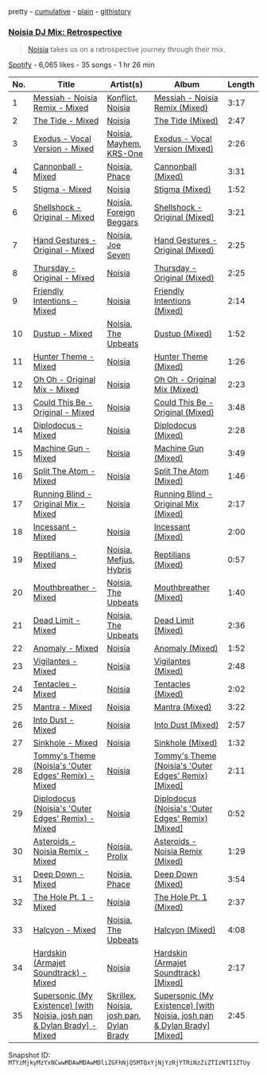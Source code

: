 pretty - [cumulative](/playlists/cumulative/37i9dQZF1DXcoeTjyAlVWI.md) - [plain](/playlists/plain/37i9dQZF1DXcoeTjyAlVWI) - [githistory](https://github.githistory.xyz/mackorone/spotify-playlist-archive/blob/main/playlists/plain/37i9dQZF1DXcoeTjyAlVWI)

### [Noisia DJ Mix: Retrospective](https://open.spotify.com/playlist/37i9dQZF1DXcoeTjyAlVWI)

> <a href="spotify:artist:4YWj8sohRDjL9deiuRvEEY">Noisia</a> takes us on a retrospective journey through their mix.

[Spotify](https://open.spotify.com/user/spotify) - 6,065 likes - 35 songs - 1 hr 26 min

| No. | Title | Artist(s) | Album | Length |
|---|---|---|---|---|
| 1 | [Messiah \- Noisia Remix \- Mixed](https://open.spotify.com/track/6swe9TZ9o4prN2LTJ1Odrf) | [Konflict](https://open.spotify.com/artist/6ksf54VUgZAA4cppWkYNX3), [Noisia](https://open.spotify.com/artist/4YWj8sohRDjL9deiuRvEEY) | [Messiah \- Noisia Remix \(Mixed\)](https://open.spotify.com/album/5Q7rgfWKpM4bhz9pCL8MIg) | 3:17 |
| 2 | [The Tide \- Mixed](https://open.spotify.com/track/1SnbRY5del9OhzUg7Kc6Tm) | [Noisia](https://open.spotify.com/artist/4YWj8sohRDjL9deiuRvEEY) | [The Tide \(Mixed\)](https://open.spotify.com/album/1IvVVbTpYi5gK1l14fZgvS) | 2:47 |
| 3 | [Exodus \- Vocal Version \- Mixed](https://open.spotify.com/track/7vw6omPE4c1T9zygrJsgfy) | [Noisia](https://open.spotify.com/artist/4YWj8sohRDjL9deiuRvEEY), [Mayhem](https://open.spotify.com/artist/1Yy64kzIO5Ryx7iuHqoImy), [KRS\-One](https://open.spotify.com/artist/2gINJ8xw86xawPyGvx1bla) | [Exodus \- Vocal Version \(Mixed\)](https://open.spotify.com/album/6nnhVgFMayGAEUezRLD4VV) | 2:26 |
| 4 | [Cannonball \- Mixed](https://open.spotify.com/track/31GkX1TKkuZ63hdMD4Eo5D) | [Noisia](https://open.spotify.com/artist/4YWj8sohRDjL9deiuRvEEY), [Phace](https://open.spotify.com/artist/3o46xaXZd75wUeb2Zfc4o5) | [Cannonball \(Mixed\)](https://open.spotify.com/album/2qsNPzX2xYCsMsjPsnNa6S) | 3:31 |
| 5 | [Stigma \- Mixed](https://open.spotify.com/track/46f32tCpqUoQKCCO1HDXUK) | [Noisia](https://open.spotify.com/artist/4YWj8sohRDjL9deiuRvEEY) | [Stigma \(Mixed\)](https://open.spotify.com/album/7mpOluPyqJYyfZdzDX5jLq) | 1:52 |
| 6 | [Shellshock \- Original \- Mixed](https://open.spotify.com/track/5Ji4p75DZfgmF1NYrnY7Ly) | [Noisia](https://open.spotify.com/artist/4YWj8sohRDjL9deiuRvEEY), [Foreign Beggars](https://open.spotify.com/artist/0sQ1wgSdRpoysgsa1VnI4G) | [Shellshock \- Original \(Mixed\)](https://open.spotify.com/album/2XXRsWlzYCcBqXYn1FwEvd) | 3:21 |
| 7 | [Hand Gestures \- Original \- Mixed](https://open.spotify.com/track/2S9d3BtI5UDxYO3EbrJsKo) | [Noisia](https://open.spotify.com/artist/4YWj8sohRDjL9deiuRvEEY), [Joe Seven](https://open.spotify.com/artist/6tSiaOS1xbLWk4xfmpcA91) | [Hand Gestures \- Original \(Mixed\)](https://open.spotify.com/album/0enKHi8Ohh2kq81cmxiM4u) | 2:25 |
| 8 | [Thursday \- Original \- Mixed](https://open.spotify.com/track/5a95Ih2FM82cSteyV3gsax) | [Noisia](https://open.spotify.com/artist/4YWj8sohRDjL9deiuRvEEY) | [Thursday \- Original \(Mixed\)](https://open.spotify.com/album/4h6aasTvfnQR512B1tQ1Jk) | 2:25 |
| 9 | [Friendly Intentions \- Mixed](https://open.spotify.com/track/0VVpmUjxPa5avm9KzVtP7W) | [Noisia](https://open.spotify.com/artist/4YWj8sohRDjL9deiuRvEEY) | [Friendly Intentions \(Mixed\)](https://open.spotify.com/album/6oal9E3GOfKx8Au3Wdl6hX) | 2:14 |
| 10 | [Dustup \- Mixed](https://open.spotify.com/track/41hJxqCi3tyn1HqEjKQ3sK) | [Noisia](https://open.spotify.com/artist/4YWj8sohRDjL9deiuRvEEY), [The Upbeats](https://open.spotify.com/artist/5fbq6W6HAncSYaFtlQi7fF) | [Dustup \(Mixed\)](https://open.spotify.com/album/6XBRLr2bnPzeS70pncZNjM) | 1:52 |
| 11 | [Hunter Theme \- Mixed](https://open.spotify.com/track/224pK11ptiu5HnBjEZ64P8) | [Noisia](https://open.spotify.com/artist/4YWj8sohRDjL9deiuRvEEY) | [Hunter Theme \(Mixed\)](https://open.spotify.com/album/0yorgICQqS39GioSV2dD2A) | 1:26 |
| 12 | [Oh Oh \- Original Mix \- Mixed](https://open.spotify.com/track/49miFyH1HbqjkX1stoDKcC) | [Noisia](https://open.spotify.com/artist/4YWj8sohRDjL9deiuRvEEY) | [Oh Oh \- Original Mix \(Mixed\)](https://open.spotify.com/album/7xKyXhc8gfo87GZA58wTEg) | 2:23 |
| 13 | [Could This Be \- Original \- Mixed](https://open.spotify.com/track/1Hg3Dl2IrPj87owkvXzEkN) | [Noisia](https://open.spotify.com/artist/4YWj8sohRDjL9deiuRvEEY) | [Could This Be \- Original \(Mixed\)](https://open.spotify.com/album/6Xkaoxuxq0RAsjY1MjkTI9) | 3:48 |
| 14 | [Diplodocus \- Mixed](https://open.spotify.com/track/6T3XaRGQQusvWBX4FLGoGB) | [Noisia](https://open.spotify.com/artist/4YWj8sohRDjL9deiuRvEEY) | [Diplodocus \(Mixed\)](https://open.spotify.com/album/4zsHRq1u8jtzX4Vp5RHu2Z) | 2:28 |
| 15 | [Machine Gun \- Mixed](https://open.spotify.com/track/7CUpUT4ZqpV1FVTcXZekOx) | [Noisia](https://open.spotify.com/artist/4YWj8sohRDjL9deiuRvEEY) | [Machine Gun \(Mixed\)](https://open.spotify.com/album/59LCDfsJSXcyMhUbQRgBmt) | 3:49 |
| 16 | [Split The Atom \- Mixed](https://open.spotify.com/track/0Z0NHVV3FodkB194U1Xl2s) | [Noisia](https://open.spotify.com/artist/4YWj8sohRDjL9deiuRvEEY) | [Split The Atom \(Mixed\)](https://open.spotify.com/album/4jnFwDod1jVhmw7oHz0uaM) | 1:46 |
| 17 | [Running Blind \- Original Mix \- Mixed](https://open.spotify.com/track/5sPDzUocPgfq9m4WuWvUWo) | [Noisia](https://open.spotify.com/artist/4YWj8sohRDjL9deiuRvEEY) | [Running Blind \- Original Mix \(Mixed\)](https://open.spotify.com/album/07n7uvhFNgRJwClAAVLGh9) | 2:17 |
| 18 | [Incessant \- Mixed](https://open.spotify.com/track/2zvdOL1LTQmRcy4mensTtW) | [Noisia](https://open.spotify.com/artist/4YWj8sohRDjL9deiuRvEEY) | [Incessant \(Mixed\)](https://open.spotify.com/album/24myXXcTRcBoHHdMwBLuyv) | 2:00 |
| 19 | [Reptilians \- Mixed](https://open.spotify.com/track/1s7XgvvAudKFh7rIwp7Dlc) | [Noisia](https://open.spotify.com/artist/4YWj8sohRDjL9deiuRvEEY), [Mefjus](https://open.spotify.com/artist/54qqaSH6byJIb8eFWxe3Pj), [Hybris](https://open.spotify.com/artist/6dvHFhruyFyf26otoWOXKR) | [Reptilians \(Mixed\)](https://open.spotify.com/album/1SeeZSMY4gTLVeQUdEU9SK) | 0:57 |
| 20 | [Mouthbreather \- Mixed](https://open.spotify.com/track/3J0WvMvJgHjhiuUuZnlb3m) | [Noisia](https://open.spotify.com/artist/4YWj8sohRDjL9deiuRvEEY), [The Upbeats](https://open.spotify.com/artist/5fbq6W6HAncSYaFtlQi7fF) | [Mouthbreather \(Mixed\)](https://open.spotify.com/album/15BrGHLcxn10mspgabI9LD) | 1:40 |
| 21 | [Dead Limit \- Mixed](https://open.spotify.com/track/08ABVj3JzSAB4BeHIsSZ3w) | [Noisia](https://open.spotify.com/artist/4YWj8sohRDjL9deiuRvEEY), [The Upbeats](https://open.spotify.com/artist/5fbq6W6HAncSYaFtlQi7fF) | [Dead Limit \(Mixed\)](https://open.spotify.com/album/6eTIXyu91KthqqDZPlEkbb) | 2:36 |
| 22 | [Anomaly \- Mixed](https://open.spotify.com/track/5BKQPMObWBtLrUXghyYYRO) | [Noisia](https://open.spotify.com/artist/4YWj8sohRDjL9deiuRvEEY) | [Anomaly \(Mixed\)](https://open.spotify.com/album/2U8PHT4oD76vnhphOcZUVh) | 1:52 |
| 23 | [Vigilantes \- Mixed](https://open.spotify.com/track/2vrqgJoUZZwcxOyu5OA4FV) | [Noisia](https://open.spotify.com/artist/4YWj8sohRDjL9deiuRvEEY) | [Vigilantes \(Mixed\)](https://open.spotify.com/album/0AMERFhQjYIz4oobM2DpDf) | 2:48 |
| 24 | [Tentacles \- Mixed](https://open.spotify.com/track/3wYUOHjBRvaHFK7Fqg1Tgb) | [Noisia](https://open.spotify.com/artist/4YWj8sohRDjL9deiuRvEEY) | [Tentacles \(Mixed\)](https://open.spotify.com/album/1Km8pfhTwqq9XfjSguBu5Y) | 2:02 |
| 25 | [Mantra \- Mixed](https://open.spotify.com/track/20Na7fzB7bfZEChMRLbfrX) | [Noisia](https://open.spotify.com/artist/4YWj8sohRDjL9deiuRvEEY) | [Mantra \(Mixed\)](https://open.spotify.com/album/4k2eZJlDqtFOQc8ezSqk1N) | 3:22 |
| 26 | [Into Dust \- Mixed](https://open.spotify.com/track/2EGVvKYiniAr1MjeTiGnkH) | [Noisia](https://open.spotify.com/artist/4YWj8sohRDjL9deiuRvEEY) | [Into Dust \(Mixed\)](https://open.spotify.com/album/3zEHBEA8Gn9LK2nq9r0NT7) | 2:57 |
| 27 | [Sinkhole \- Mixed](https://open.spotify.com/track/49xz1YN3PyYafiGc9L4mkj) | [Noisia](https://open.spotify.com/artist/4YWj8sohRDjL9deiuRvEEY) | [Sinkhole \(Mixed\)](https://open.spotify.com/album/2X5xwsUyeDFvoD1tyVRExI) | 1:32 |
| 28 | [Tommy's Theme \(Noisia's 'Outer Edges' Remix\) \- Mixed](https://open.spotify.com/track/6CiRF5pZksBwI3GPyycHu7) | [Noisia](https://open.spotify.com/artist/4YWj8sohRDjL9deiuRvEEY) | [Tommy's Theme \(Noisia's 'Outer Edges' Remix\) \[Mixed\]](https://open.spotify.com/album/1dC5tp70oRFNAyW5Su2GFl) | 2:11 |
| 29 | [Diplodocus \(Noisia's 'Outer Edges' Remix\) \- Mixed](https://open.spotify.com/track/4bdQHn2V81C9NiVuiUQJxJ) | [Noisia](https://open.spotify.com/artist/4YWj8sohRDjL9deiuRvEEY) | [Diplodocus \(Noisia's 'Outer Edges' Remix\) \[Mixed\]](https://open.spotify.com/album/52acXbZAPZBByhFPwwtQI4) | 0:52 |
| 30 | [Asteroids \- Noisia Remix \- Mixed](https://open.spotify.com/track/3dynRKsvTUgMvS56QGerCH) | [Noisia](https://open.spotify.com/artist/4YWj8sohRDjL9deiuRvEEY), [Prolix](https://open.spotify.com/artist/3rNP0CUzTxxuNpc3ze8rXV) | [Asteroids \- Noisia Remix \(Mixed\)](https://open.spotify.com/album/4qqplLU8AJ6dfFCzHIGkQP) | 1:29 |
| 31 | [Deep Down \- Mixed](https://open.spotify.com/track/0GpI7JO0l5k0u9JJobosOE) | [Noisia](https://open.spotify.com/artist/4YWj8sohRDjL9deiuRvEEY), [Phace](https://open.spotify.com/artist/3o46xaXZd75wUeb2Zfc4o5) | [Deep Down \(Mixed\)](https://open.spotify.com/album/6e4mbPYRytFgQJDdcrjqMs) | 3:54 |
| 32 | [The Hole Pt\. 1 \- Mixed](https://open.spotify.com/track/370njgmMmwBKk0LBPFA5Gi) | [Noisia](https://open.spotify.com/artist/4YWj8sohRDjL9deiuRvEEY) | [The Hole Pt\. 1 \(Mixed\)](https://open.spotify.com/album/7kJaKAWPNtWCat0Pcu3bkY) | 2:37 |
| 33 | [Halcyon \- Mixed](https://open.spotify.com/track/5hqXg7AB1vR3PWFx2CaV8i) | [Noisia](https://open.spotify.com/artist/4YWj8sohRDjL9deiuRvEEY), [The Upbeats](https://open.spotify.com/artist/5fbq6W6HAncSYaFtlQi7fF) | [Halcyon \(Mixed\)](https://open.spotify.com/album/20nuU8BNfGzkR64cLv8gXx) | 4:08 |
| 34 | [Hardskin \(Armajet Soundtrack\) \- Mixed](https://open.spotify.com/track/4n9dueMZlTMXmYyp2FqfCc) | [Noisia](https://open.spotify.com/artist/4YWj8sohRDjL9deiuRvEEY) | [Hardskin \(Armajet Soundtrack\) \[Mixed\]](https://open.spotify.com/album/4vGfMl6e348zTdBNXlmxW0) | 2:17 |
| 35 | [Supersonic \(My Existence\) \[with Noisia, josh pan & Dylan Brady\] \- Mixed](https://open.spotify.com/track/7mhj9bjEuhNeMJRdrhpHMm) | [Skrillex](https://open.spotify.com/artist/5he5w2lnU9x7JFhnwcekXX), [Noisia](https://open.spotify.com/artist/4YWj8sohRDjL9deiuRvEEY), [josh pan](https://open.spotify.com/artist/2sfSQ1BOzaFQa3LZj6OGwD), [Dylan Brady](https://open.spotify.com/artist/2Cm6C9PNHioyjRKBfO7n9N) | [Supersonic \(My Existence\) \[with Noisia, josh pan & Dylan Brady\] \[Mixed\]](https://open.spotify.com/album/0NROYd0Sgl96Wg7djSSV7Y) | 2:45 |

Snapshot ID: `MTYzMjkyMzYxNCwwMDAwMDAwMDliZGFhNjQ5MTQxYjNjYzRjYTRiNzZiZTIzNTI3ZTUy`
